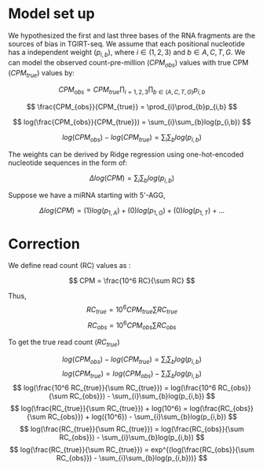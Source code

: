 # Model set up #

We hypothesized the first and last three bases of the RNA fragments are the sources of bias in TGIRT-seq. We assume that each positional nucleotide has a independent weight ($p_{i,b}$), where $i\in(1,2,3)$ and $b\in{A,C,T,G}$. We can model the observed count-pre-million ($CPM_{obs}$) values with true CPM ($CPM_{true}$) values by:

$$ CPM_{obs} = CPM_{true} \prod_{i=1,2,3}\prod_{b\in(A,C,T,G)}p_{i,b} $$

$$ \frac{CPM_{obs}}{CPM_{true}} = \prod_{i}\prod_{b}p_{i,b} $$ 

$$ log(\frac{CPM_{obs}}{CPM_{true}}) = \sum_{i}\sum_{b}log(p_{i,b}) $$ 

$$ log(CPM_{obs}) - log(CPM_{true}) = \sum_{i}\sum_{b}log(p_{i,b})  $$

The weights can be derived by Ridge regression using one-hot-encoded nucleotide sequences in the form of:

$$ \Delta log (CPM) = \sum_{i}\sum_{b}log(p_{i,b}) $$

Suppose we have a miRNA starting with 5'-AGG,

$$ \Delta log (CPM) = (1)log(p_{1,A}) + (0)log(p_{1,G}) + (0)log(p_{1,T}) +  ... $$



# Correction #

We define read count (RC) values as :

$$ CPM = \frac{10^6 RC}{\sum RC} $$

Thus, 
$$ RC_{true} = 10^6  CPM_{true} \sum RC_{true}$$
$$ RC_{obs} = 10^6  CPM_{obs} \sum RC_{obs}$$

To get the true read count ($RC_{true}$)

$$ log(CPM_{obs}) - log(CPM_{true}) = \sum_{i}\sum_{b}log(p_{i,b})  $$
$$ log(CPM_{true}) = log(CPM_{obs}) - \sum_{i}\sum_{b}log(p_{i,b}) $$
$$ log(\frac{10^6 RC_{true}}{\sum RC_{true}}) = log(\frac{10^6 RC_{obs}}{\sum RC_{obs}}) - \sum_{i}\sum_{b}log(p_{i,b}) $$
$$ log(\frac{RC_{true}}{\sum RC_{true}}) + log(10^6) = log(\frac{RC_{obs}}{\sum RC_{obs}}) + log({10^6}) - \sum_{i}\sum_{b}log(p_{i,b}) $$
$$ log(\frac{RC_{true}}{\sum RC_{true}}) = log(\frac{RC_{obs}}{\sum RC_{obs}}) - \sum_{i}\sum_{b}log(p_{i,b}) $$
$$ log(\frac{RC_{true}}{\sum RC_{true}}) = exp^{(log(\frac{RC_{obs}}{\sum RC_{obs}}) - \sum_{i}\sum_{b}log(p_{i,b}))} $$

